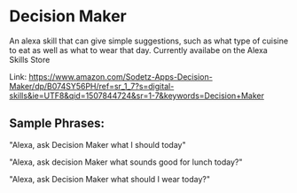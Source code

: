 # Decision Maker

An alexa skill that can give simple suggestions, such as what type of cuisine to eat as well as what to wear that day. Currently availabe on the Alexa Skills Store

Link: https://www.amazon.com/Sodetz-Apps-Decision-Maker/dp/B074SY56PH/ref=sr_1_7?s=digital-skills&ie=UTF8&qid=1507844724&sr=1-7&keywords=Decision+Maker

 ## Sample Phrases:

"Alexa, ask Decision Maker what I should today"

"Alexa, ask decision Maker what sounds good for lunch today?"

"Alexa, ask Decision Maker what should I wear today?"
